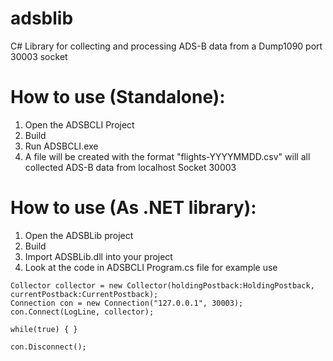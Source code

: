 # adsblib
C# Library for collecting and processing ADS-B data from a Dump1090 port 30003 socket

# How to use (Standalone):
1. Open the ADSBCLI Project
2. Build
3. Run ADSBCLI.exe
4. A file will be created with the format "flights-YYYYMMDD.csv" will all collected ADS-B data from localhost Socket 30003

# How to use (As .NET library):
1. Open the ADSBLib project
2. Build
3. Import ADSBLib.dll into your project
4. Look at the code in ADSBCLI Program.cs file for example use

```
Collector collector = new Collector(holdingPostback:HoldingPostback, currentPostback:CurrentPostback);
Connection con = new Connection("127.0.0.1", 30003);
con.Connect(LogLine, collector);

while(true) { }

con.Disconnect();
```
